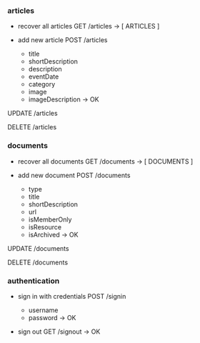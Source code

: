 ### articles

- recover all articles
GET /articles
-> [ ARTICLES ]

- add new article
POST /articles 
	- title
	- shortDescription
	- description
	- eventDate
	- category
	- image
	- imageDescription
-> OK

UPDATE /articles

DELETE /articles

### documents

- recover all documents
GET /documents
-> [ DOCUMENTS ]

- add new document
POST /documents 
  - type
  - title
  - shortDescription
  - url
  - isMemberOnly
  - isResource
  - isArchived
-> OK

UPDATE /documents

DELETE /documents


### authentication

- sign in with credentials
POST /signin
	- username
	- password 
-> OK

- sign out
GET /signout
-> OK

